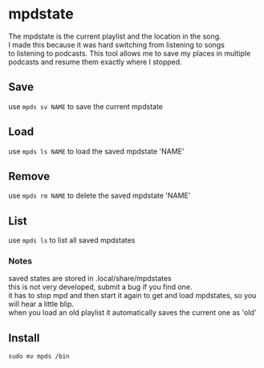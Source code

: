 # mpdstate

The mpdstate is the current playlist and the location in the song.  
I made this because it was hard switching from listening to songs  
to listening to podcasts. This tool allows me to save my places 
in multiple podcasts and resume them exactly where I stopped.  

## Save
use `mpds sv NAME` to save the current mpdstate
  
  
## Load
use `mpds ls NAME` to load the saved mpdstate 'NAME'  
  
  
## Remove
use `mpds rm NAME` to delete the saved mpdstate 'NAME'
  
  
## List  
use `mpds ls` to list all saved mpdstates
  
  
### Notes  
saved states are stored in .local/share/mpdstates    
this is not very developed, submit a bug if you find one.  
it has to stop mpd and then start it again to get and load mpdstates, so you will hear a little blip.  
when you load an old playlist it automatically saves the current one as 'old'

## Install
```
sudo mv mpds /bin
```

